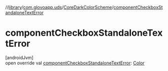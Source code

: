 //[library](../../../index.md)/[com.glovoapp.uds](../index.md)/[CoreDarkColorScheme](index.md)/[componentCheckboxStandaloneTextError](component-checkbox-standalone-text-error.md)

# componentCheckboxStandaloneTextError

[androidJvm]\
open override val [componentCheckboxStandaloneTextError](component-checkbox-standalone-text-error.md): [Color](https://developer.android.com/reference/kotlin/androidx/compose/ui/graphics/Color.html)
